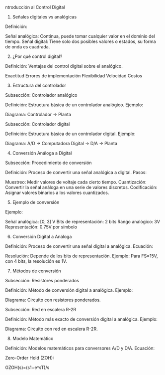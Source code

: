 ntroducción al Control Digital
1. Señales digitales vs analógicas

Definición:

Señal analógica: Continua, puede tomar cualquier valor en el dominio del tiempo.
Señal digital: Tiene solo dos posibles valores o estados, su forma de onda es cuadrada.



2. ¿Por qué control digital?

Definición: Ventajas del control digital sobre el analógico.

Exactitud
Errores de implementación
Flexibilidad
Velocidad
Costos



3. Estructura del controlador


Subsección: Controlador analógico

Definición: Estructura básica de un controlador analógico.
Ejemplo:

Diagrama: Controlador -> Planta





Subsección: Controlador digital

Definición: Estructura básica de un controlador digital.
Ejemplo:

Diagrama: A/D -> Computadora Digital -> D/A -> Planta





4. Conversión Análoga a Digital

Subsección: Procedimiento de conversión

Definición: Proceso de convertir una señal analógica a digital.
Pasos:

Muestreo: Medir valores de voltaje cada cierto tiempo.
Cuantización: Convertir la señal análoga en una serie de valores discretos.
Codificación: Asignar valores binarios a los valores cuantizados.





5. Ejemplo de conversión

Ejemplo:

Señal analógica: [0, 3] V
Bits de representación: 2 bits
Rango analógico: 3V
Representación: 0.75V por símbolo



6. Conversión Digital a Análoga

Definición: Proceso de convertir una señal digital a analógica.
Ecuación:

Resolución: Depende de los bits de representación.
Ejemplo: Para FS=15V, con 4 bits, la resolución es 1V.



7. Métodos de conversión


Subsección: Resistores ponderados

Definición: Método de conversión digital a analógica.
Ejemplo:

Diagrama: Circuito con resistores ponderados.





Subsección: Red en escalera R-2R

Definición: Método más exacto de conversión digital a analógica.
Ejemplo:

Diagrama: Circuito con red en escalera R-2R.





8. Modelo Matemático

Definición: Modelos matemáticos para conversores A/D y D/A.
Ecuación:

Zero-Order Hold (ZOH):


GZOH​(s)=(s1−e^sT)/s​
